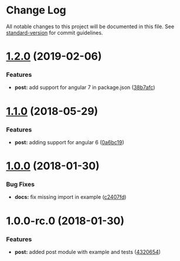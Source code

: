 # Change Log

All notable changes to this project will be documented in this file. See [standard-version](https://github.com/conventional-changelog/standard-version) for commit guidelines.

<a name="1.2.0"></a>
# [1.2.0](https://github.com/thisissoon/angular-post/compare/v1.1.0...v1.2.0) (2019-02-06)


### Features

* **post:** add support for angular 7 in package.json ([38b7afc](https://github.com/thisissoon/angular-post/commit/38b7afc))



<a name="1.1.0"></a>
# [1.1.0](https://github.com/thisissoon/angular-post/compare/v1.0.0...v1.1.0) (2018-05-29)


### Features

* **post:** adding support for angular 6 ([0a6bc19](https://github.com/thisissoon/angular-post/commit/0a6bc19))



<a name="1.0.0"></a>
# [1.0.0](https://github.com/thisissoon/angular-post/compare/v1.0.0-rc.0...v1.0.0) (2018-01-30)


### Bug Fixes

* **docs:** fix missing import in example ([c2407fd](https://github.com/thisissoon/angular-post/commit/c2407fd))



<a name="1.0.0-rc.0"></a>
# 1.0.0-rc.0 (2018-01-30)


### Features

* **post:** added post module with example and tests ([4320654](https://github.com/thisissoon/angular-post/commit/4320654))
